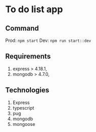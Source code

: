 # To do list app

## Command

Prod: `npm start`
Dev: `npm run start::dev`

## Requirements

1. express > 4.18.1,
2. mongodb > 4.7.0,

## Technologies

1. Express
2. typescript
3. pug
4. mongodb
5. mongoose

